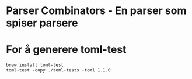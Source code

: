 # Parser Combinators - En parser som spiser parsere


# For å generere toml-test
```
brew install toml-test
toml-test -copy ./toml-tests -toml 1.1.0
```